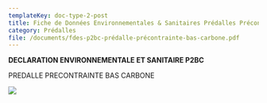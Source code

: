 ```yaml
---
templateKey: doc-type-2-post
title: Fiche de Données Environnementales & Sanitaires Prédalles Précontraintes
category: Prédalles
file: /documents/fdes-p2bc-prédalle-précontrainte-bas-carbone.pdf
---
```

**DECLARATION ENVIRONNEMENTALE ET SANITAIRE P2BC**


PREDALLE PRECONTRAINTE BAS CARBONE

![](/documents/prd_fdes.jpg)